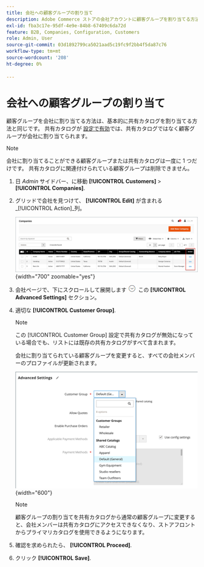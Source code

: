 ```yaml
---
title: 会社への顧客グループの割り当て
description: Adobe Commerce ストアの会社アカウントに顧客グループを割り当てる方法について説明します。
exl-id: fba3c17e-95df-4e9e-84b8-67409c6da72d
feature: B2B, Companies, Configuration, Customers
role: Admin, User
source-git-commit: 03d1892799ca5021aad5c19fc9f2bb4f5da87c76
workflow-type: tm+mt
source-wordcount: '208'
ht-degree: 0%

---
```


# 会社への顧客グループの割り当て

顧客グループを会社に割り当てる方法は、基本的に共有カタログを割り当てる方法と同じです。 共有カタログが [設定で有効](enable-basic-features.md)では、共有カタログではなく顧客グループが会社に割り当てられます。

>[!NOTE]
>
> 会社に割り当てることができる顧客グループまたは共有カタログは一度に 1 つだけです。 共有カタログに関連付けられている顧客グループは削除できません。

1. 日 _Admin_ サイドバー、に移動 **[!UICONTROL Customers]** > **[!UICONTROL Companies]**.

1. グリッドで会社を見つけて、 **[!UICONTROL Edit]** が含まれる _[!UICONTROL Action]_列。

   ![会社の編集](./assets/companies-grid-edit.png){width="700" zoomable="yes"}

1. 会社ページで、下にスクロールして展開します ![展開セレクター](../assets/icon-display-expand.png) この **[!UICONTROL Advanced Settings]** セクション。

1. 適切な **[!UICONTROL Customer Group]**.

   >[!NOTE]
   >
   >この [!UICONTROL Customer Group] 設定で共有カタログが無効になっている場合でも、リストには既存の共有カタログがすべて含まれます。

   会社に割り当てられている顧客グループを変更すると、すべての会社メンバーのプロファイルが更新されます。

   ![顧客グループまたは共有カタログの変更](./assets/company-advanced-settings-customer-group-admin.png){width="600"}

   >[!NOTE]
   >
   >顧客グループの割り当てを共有カタログから通常の顧客グループに変更すると、会社メンバーは共有カタログにアクセスできなくなり、ストアフロントからプライマリカタログを使用できるようになります。

1. 確認を求められたら、 **[!UICONTROL Proceed]**.

1. クリック **[!UICONTROL Save]**.
